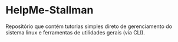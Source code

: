# HelpMe-Stallman
Repositório que contém tutorias simples direto de gerenciamento do sistema linux e ferramentas de utilidades gerais (via CLI).
